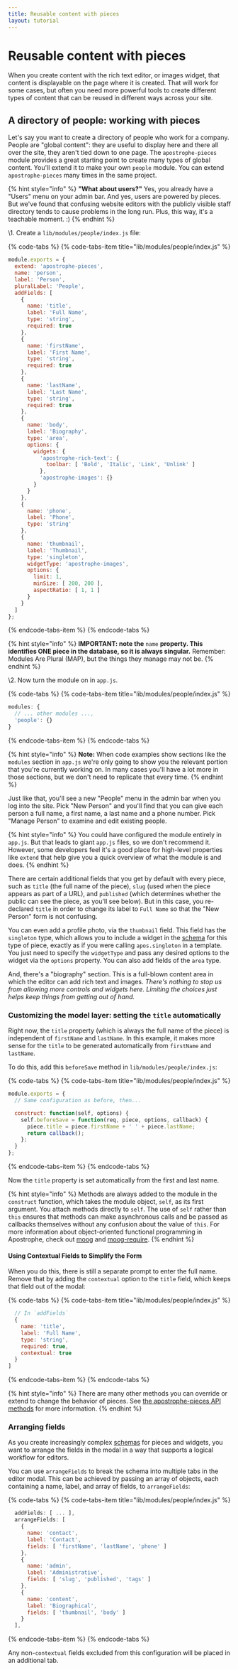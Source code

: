 ```yaml
---
title: Reusable content with pieces
layout: tutorial
---
```


# Reusable content with pieces

When you create content with the rich text editor, or images widget, that content is displayable on the page where it is created. That will work for some cases, but often you need more powerful tools to create different types of content that can be reused in different ways across your site.

## A directory of people: working with pieces

Let's say you want to create a directory of people who work for a company. People are "global content": they are useful to display here and there all over the site, they aren't tied down to one page. The `apostrophe-pieces` module provides a great starting point to create many types of global content. You'll extend it to make your own `people` module. You can extend `apostrophe-pieces` many times in the same project.

{% hint style="info" %}
**"What about users?"** Yes, you already have a "Users" menu on your admin bar. And yes, users are powered by pieces. But we've found that confusing website editors with the publicly visible staff directory tends to cause problems in the long run. Plus, this way, it's a teachable moment. :\)
{% endhint %}

\1. Create a `lib/modules/people/index.js` file:

{% code-tabs %}
{% code-tabs-item title="lib/modules/people/index.js" %}
```javascript
module.exports = {
  extend: 'apostrophe-pieces',
  name: 'person',
  label: 'Person',
  pluralLabel: 'People',
  addFields: [
    {
      name: 'title',
      label: 'Full Name',
      type: 'string',
      required: true
    },
    {
      name: 'firstName',
      label: 'First Name',
      type: 'string',
      required: true
    },
    {
      name: 'lastName',
      label: 'Last Name',
      type: 'string',
      required: true
    },
    {
      name: 'body',
      label: 'Biography',
      type: 'area',
      options: {
        widgets: {
          'apostrophe-rich-text': {
            toolbar: [ 'Bold', 'Italic', 'Link', 'Unlink' ]
          },
          'apostrophe-images': {}
        }
      }
    },
    {
      name: 'phone',
      label: 'Phone',
      type: 'string'
    },
    {
      name: 'thumbnail',
      label: 'Thumbnail',
      type: 'singleton',
      widgetType: 'apostrophe-images',
      options: {
        limit: 1,
        minSize: [ 200, 200 ],
        aspectRatio: [ 1, 1 ]
      }
    }
  ]
};
```
{% endcode-tabs-item %}
{% endcode-tabs %}

{% hint style="info" %}
**IMPORTANT: note the** `name` **property. This identifies ONE piece in the database, so it is always singular.** Remember: Modules Are Plural \(MAP\), but the things they manage may not be.
{% endhint %}

\2. Now turn the module on in `app.js`.

{% code-tabs %}
{% code-tabs-item title="lib/modules/people/index.js" %}
```javascript
modules: {
  // ... other modules ...,
  'people': {}
}
```
{% endcode-tabs-item %}
{% endcode-tabs %}

{% hint style="info" %}
**Note:** When code examples show sections like the `modules` section in `app.js` we're only going to show you the relevant portion that you're currently working on. In many cases you'll have a lot more in those sections, but we don't need to replicate that every time.
{% endhint %}

Just like that, you'll see a new "People" menu in the admin bar when you log into the site. Pick "New Person" and you'll find that you can give each person a full name, a first name, a last name and a phone number. Pick "Manage Person" to examine and edit existing people.

{% hint style="info" %}
You could have configured the module entirely in `app.js`. But that leads to giant `app.js` files, so we don't recommend it. However, some developers feel it's a good place for high-level properties like `extend` that help give you a quick overview of what the module is and does.
{% endhint %}

There are certain additional fields that you get by default with every piece, such as `title` \(the full name of the piece\), `slug` \(used when the piece appears as part of a URL\), and `published` \(which determines whether the public can see the piece, as you'll see below\). But in this case, you re-declared `title` in order to change its label to `Full Name` so that the "New Person" form is not confusing.

You can even add a profile photo, via the `thumbnail` field. This field has the `singleton` type, which allows you to include a widget in the [schema](../../schema-guide/schema-guide.md) for this type of piece, exactly as if you were calling `apos.singleton` in a template. You just need to specify the `widgetType` and pass any desired options to the widget via the `options` property. You can also add fields of the `area` type.

And, there's a "biography" section. This is a full-blown content area in which the editor can add rich text and images. _There's nothing to stop us from allowing more controls and widgets here. Limiting the choices just helps keep things from getting out of hand._

### Customizing the model layer: setting the `title` automatically

Right now, the `title` property \(which is always the full name of the piece\) is independent of `firstName` and `lastName`. In this example, it makes more sense for the `title` to be generated automatically from `firstName` and `lastName`.

To do this, add this `beforeSave` method in `lib/modules/people/index.js`:

{% code-tabs %}
{% code-tabs-item title="lib/modules/people/index.js" %}
```javascript
module.exports = {
  // Same configuration as before, then...

  construct: function(self, options) {
    self.beforeSave = function(req, piece, options, callback) {
      piece.title = piece.firstName + ' ' + piece.lastName;
      return callback();
    };
  }
};
```
{% endcode-tabs-item %}
{% endcode-tabs %}

Now the `title` property is set automatically from the first and last name.

{% hint style="info" %}
Methods are always added to the module in the `construct` function, which takes the module object, `self`, as its first argument. You attach methods directly to `self`. The use of `self` rather than `this` ensures that methods can make asynchronous calls and be passed as callbacks themselves without any confusion about the value of `this`. For more information about object-oriented functional programming in Apostrophe, check out [moog](https://www.npmjs.com/package/moog) and [moog-require](https://www.npmjs.com/package/moog-require).
{% endhint %}

#### Using Contextual Fields to Simplify the Form

When you do this, there is still a separate prompt to enter the full name. Remove that by adding the `contextual` option to the `title` field, which keeps that field out of the modal:

{% code-tabs %}
{% code-tabs-item title="lib/modules/people/index.js" %}
```javascript
  // In `addFields`
  {
    name: 'title',
    label: 'Full Name',
    type: 'string',
    required: true,
    contextual: true
  }
]
```
{% endcode-tabs-item %}
{% endcode-tabs %}

{% hint style="info" %}
There are many other methods you can override or extend to change the behavior of pieces. See [the apostrophe-pieces API methods](/modules/apostrophe-pieces/README.md) for more information.
{% endhint %}

### Arranging fields

As you create increasingly complex [schemas](../../schema-guide/schema-guide.md) for pieces and widgets, you want to arrange the fields in the modal in a way that supports a logical workflow for editors.

You can use `arrangeFields` to break the schema into multiple tabs in the editor modal. This can be achieved by passing an array of objects, each containing a name, label, and array of fields, to `arrangeFields`:


{% code-tabs %}
{% code-tabs-item title="lib/modules/people/index.js" %}
```javascript
  addFields: [ ... ],
  arrangeFields: [
    {
      name: 'contact',
      label: 'Contact',
      fields: [ 'firstName', 'lastName', 'phone' ]
    },
    {
      name: 'admin',
      label: 'Administrative',
      fields: [ 'slug', 'published', 'tags' ]
    },
    {
      name: 'content',
      label: 'Biographical',
      fields: [ 'thumbnail', 'body' ]
    }
  ],
```
{% endcode-tabs-item %}
{% endcode-tabs %}

Any non-`contextual` fields excluded from this configuration will be placed in an additional tab.

